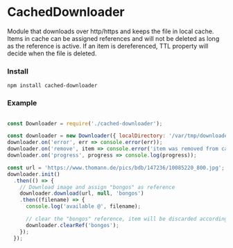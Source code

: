 # CachedDownloader
Module that downloads over http/https and keeps the file in local cache. Items in cache can be assigned references and will not be deleted as long as the reference is active. If an item is dereferenced, TTL property will decide when the file is deleted.


### Install

`npm install cached-downloader`

### Example
```javascript

const Downloader = require('./cached-downloader');

const downloader = new Downloader({ localDirectory: '/var/tmp/downloader', ttl: 5000, sweep: 2000 });
downloader.on('error', err => console.error(err));
downloader.on('remove', item => console.error('item was removed from cache:', item));
downloader.on('progress', progress => console.log(progress));

const url = 'https://www.thomann.de/pics/bdb/147236/10085220_800.jpg';
downloader.init()
  .then(() => {
    // Download image and assign "bongos" as reference
    downloader.download(url, null, 'bongos')
    .then((filename) => {
      console.log('available @', filename);

      // clear the "bongos" reference, item will be discarded according to TTL
      downloader.clearRef('bongos');
    });
  });




```

